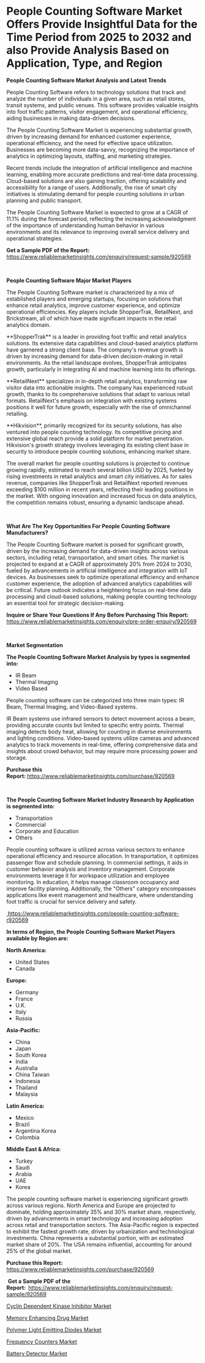 <p><h1>People Counting Software Market Offers Provide Insightful Data for the Time Period from 2025 to 2032 and also Provide Analysis Based on Application, Type, and Region</h1></p><p><strong>People Counting Software Market Analysis and Latest Trends</strong></p>
<p><p>People Counting Software refers to technology solutions that track and analyze the number of individuals in a given area, such as retail stores, transit systems, and public venues. This software provides valuable insights into foot traffic patterns, visitor engagement, and operational efficiency, aiding businesses in making data-driven decisions.</p><p>The People Counting Software Market is experiencing substantial growth, driven by increasing demand for enhanced customer experience, operational efficiency, and the need for effective space utilization. Businesses are becoming more data-savvy, recognizing the importance of analytics in optimizing layouts, staffing, and marketing strategies. </p><p>Recent trends include the integration of artificial intelligence and machine learning, enabling more accurate predictions and real-time data processing. Cloud-based solutions are also gaining traction, offering scalability and accessibility for a range of users. Additionally, the rise of smart city initiatives is stimulating demand for people counting solutions in urban planning and public transport.</p><p>The People Counting Software Market is expected to grow at a CAGR of 11.1% during the forecast period, reflecting the increasing acknowledgment of the importance of understanding human behavior in various environments and its relevance to improving overall service delivery and operational strategies.</p></p>
<p><strong>Get a Sample PDF of the Report:&nbsp;</strong> <a href="https://www.reliablemarketinsights.com/enquiry/request-sample/920569?utm_campaign=2240&utm_medium=2&utm_source=Github&utm_content=ia&utm_term=06032025&utm_id=people-counting-software">https://www.reliablemarketinsights.com/enquiry/request-sample/920569</a></p>
<p>&nbsp;</p>
<p><strong>People Counting Software Major Market Players</strong></p>
<p><p>The People Counting Software market is characterized by a mix of established players and emerging startups, focusing on solutions that enhance retail analytics, improve customer experience, and optimize operational efficiencies. Key players include ShopperTrak, RetailNext, and Brickstream, all of which have made significant impacts in the retail analytics domain.</p><p>**ShopperTrak** is a leader in providing foot traffic and retail analytics solutions. Its extensive data capabilities and cloud-based analytics platform have garnered a strong client base. The company's revenue growth is driven by increasing demand for data-driven decision-making in retail environments. As the retail landscape evolves, ShopperTrak anticipates growth, particularly in integrating AI and machine learning into its offerings.</p><p>**RetailNext** specializes in in-depth retail analytics, transforming raw visitor data into actionable insights. The company has experienced robust growth, thanks to its comprehensive solutions that adapt to various retail formats. RetailNext's emphasis on integration with existing systems positions it well for future growth, especially with the rise of omnichannel retailing.</p><p>**Hikvision**, primarily recognized for its security solutions, has also ventured into people counting technology. Its competitive pricing and extensive global reach provide a solid platform for market penetration. Hikvision's growth strategy involves leveraging its existing client base in security to introduce people counting solutions, enhancing market share.</p><p>The overall market for people counting solutions is projected to continue growing rapidly, estimated to reach several billion USD by 2025, fueled by rising investments in retail analytics and smart city initiatives. As for sales revenue, companies like ShopperTrak and RetailNext reported revenues exceeding $100 million in recent years, reflecting their leading positions in the market. With ongoing innovation and increased focus on data analytics, the competition remains robust, ensuring a dynamic landscape ahead.</p></p>
<p>&nbsp;</p>
<p><strong>What Are The Key Opportunities For People Counting Software Manufacturers?</strong></p>
<p><p>The People Counting Software market is poised for significant growth, driven by the increasing demand for data-driven insights across various sectors, including retail, transportation, and smart cities. The market is projected to expand at a CAGR of approximately 20% from 2024 to 2030, fueled by advancements in artificial intelligence and integration with IoT devices. As businesses seek to optimize operational efficiency and enhance customer experience, the adoption of advanced analytics capabilities will be critical. Future outlook indicates a heightening focus on real-time data processing and cloud-based solutions, making people counting technology an essential tool for strategic decision-making.</p></p>
<p><strong>Inquire or Share Your Questions If Any Before Purchasing This Report:</strong> <a href="https://www.reliablemarketinsights.com/enquiry/pre-order-enquiry/920569?utm_campaign=2240&utm_medium=2&utm_source=Github&utm_content=ia&utm_term=06032025&utm_id=people-counting-software">https://www.reliablemarketinsights.com/enquiry/pre-order-enquiry/920569</a></p>
<p>&nbsp;</p>
<p><strong>Market Segmentation</strong></p>
<p><strong>The People Counting Software Market Analysis by types is segmented into:</strong></p>
<p><ul><li>IR Beam</li><li>Thermal Imaging</li><li>Video Based</li></ul></p>
<p><p>People counting software can be categorized into three main types: IR Beam, Thermal Imaging, and Video-Based systems. </p><p>IR Beam systems use infrared sensors to detect movement across a beam, providing accurate counts but limited to specific entry points. Thermal imaging detects body heat, allowing for counting in diverse environments and lighting conditions. Video-based systems utilize cameras and advanced analytics to track movements in real-time, offering comprehensive data and insights about crowd behavior, but may require more processing power and storage.</p></p>
<p><strong>Purchase this Report:&nbsp;</strong><a href="https://www.reliablemarketinsights.com/purchase/920569?utm_campaign=2240&utm_medium=2&utm_source=Github&utm_content=ia&utm_term=06032025&utm_id=people-counting-software">https://www.reliablemarketinsights.com/purchase/920569</a></p>
<p>&nbsp;</p>
<p><strong>The People Counting Software Market Industry Research by Application is segmented into:</strong></p>
<p><ul><li>Transportation</li><li>Commercial</li><li>Corporate and Education</li><li>Others</li></ul></p>
<p><p>People counting software is utilized across various sectors to enhance operational efficiency and resource allocation. In transportation, it optimizes passenger flow and schedule planning. In commercial settings, it aids in customer behavior analysis and inventory management. Corporate environments leverage it for workspace utilization and employee monitoring. In education, it helps manage classroom occupancy and improve facility planning. Additionally, the "Others" category encompasses applications like event management and healthcare, where understanding foot traffic is crucial for service delivery and safety.</p></p>
<p><a href="https://www.reliablemarketinsights.com/people-counting-software-r920569?utm_campaign=2240&utm_medium=2&utm_source=Github&utm_content=ia&utm_term=06032025&utm_id=people-counting-software">&nbsp;https://www.reliablemarketinsights.com/people-counting-software-r920569</a></p>
<p><strong>In terms of Region, the People Counting Software Market Players available by Region are:</strong></p>
<p>
    <p> <strong> North America: </strong>
        <ul>
            <li>United States</li>
            <li>Canada</li>
        </ul>
        </p> 
    <p> <strong> Europe: </strong>
        <ul>
            <li>Germany</li>
            <li>France</li>
            <li>U.K.</li>
            <li>Italy</li>
            <li>Russia</li>
        </ul>
        </p> 
    <p> <strong> Asia-Pacific: </strong>
        <ul>
            <li>China</li>
            <li>Japan</li>
            <li>South Korea</li>
            <li>India</li>
            <li>Australia</li>
            <li>China Taiwan</li>
            <li>Indonesia</li>
            <li>Thailand</li>
            <li>Malaysia</li>
        </ul>
        </p> 
    <p> <strong> Latin America: </strong>
        <ul>
            <li>Mexico</li>
            <li>Brazil</li>
            <li>Argentina Korea</li>
            <li>Colombia</li>
        </ul>
        </p> 
    <p> <strong> Middle East & Africa: </strong>
        <ul>
            <li>Turkey</li>
            <li>Saudi</li>
            <li>Arabia</li>
            <li>UAE</li>
            <li>Korea</li>
        </ul>
    </p>
    </p>
<p><p>The people counting software market is experiencing significant growth across various regions. North America and Europe are projected to dominate, holding approximately 35% and 30% market share, respectively, driven by advancements in smart technology and increasing adoption across retail and transportation sectors. The Asia-Pacific region is expected to exhibit the fastest growth rate, driven by urbanization and technological investments. China represents a substantial portion, with an estimated market share of 20%. The USA remains influential, accounting for around 25% of the global market.</p></p>
<p><strong>Purchase this Report: </strong><a href="https://www.reliablemarketinsights.com/purchase/920569?utm_campaign=2240&utm_medium=2&utm_source=Github&utm_content=ia&utm_term=06032025&utm_id=people-counting-software">https://www.reliablemarketinsights.com/purchase/920569</a></p>
<p>&nbsp;<strong>Get a Sample PDF of the Report:&nbsp;&nbsp;</strong><a href="https://www.reliablemarketinsights.com/enquiry/request-sample/920569?utm_campaign=2240&utm_medium=2&utm_source=Github&utm_content=ia&utm_term=06032025&utm_id=people-counting-software">https://www.reliablemarketinsights.com/enquiry/request-sample/920569</a></p>
<p><strong></strong></p>
<p><p><a href="https://github.com/keeniielokl/Market-Research-Report-List-1/blob/main/cyclin-dependent-kinase-inhibitor-market.md?utm_campaign=2240&utm_medium=2&utm_source=Github&utm_content=ia&utm_term=06032025&utm_id=people-counting-software">Cyclin Dependent Kinase Inhibitor Market</a></p><p><a href="https://github.com/kocssequen/Market-Research-Report-List-1/blob/main/memory-enhancing-drug-market.md?utm_campaign=2240&utm_medium=2&utm_source=Github&utm_content=ia&utm_term=06032025&utm_id=people-counting-software">Memory Enhancing Drug Market</a></p><p><a href="https://www.linkedin.com/pulse/polymer-light-emitting-diodes-market-study-offeringa-thorough-duynf?utm_campaign=2240&utm_medium=2&utm_source=Github&utm_content=ia&utm_term=06032025&utm_id=people-counting-software">Polymer Light Emitting Diodes Market</a></p><p><a href="https://www.linkedin.com/pulse/navigating-frequency-counters-market-size-trends-revenue-growth-02lqe?utm_campaign=2240&utm_medium=2&utm_source=Github&utm_content=ia&utm_term=06032025&utm_id=people-counting-software">Frequency Counters Market</a></p><p><a href="https://www.linkedin.com/pulse/battery-detector-market-research-key-insights-driving-growth-yiehf?utm_campaign=2240&utm_medium=2&utm_source=Github&utm_content=ia&utm_term=06032025&utm_id=people-counting-software">Battery Detector Market</a></p></p>